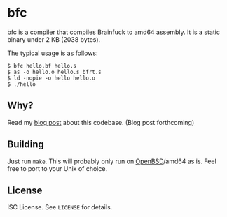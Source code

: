 bfc
===
bfc is a compiler that compiles Brainfuck to amd64 assembly.
It is a static binary under 2 KB (2038 bytes).

The typical usage is as follows:
```
$ bfc hello.bf hello.s
$ as -o hello.o hello.s bfrt.s
$ ld -nopie -o hello hello.o
$ ./hello
```

Why?
----
Read my
[blog post]()
about this codebase.
(Blog post forthcoming)

Building
--------
Just run `make`.
This will probably only run on
[OpenBSD](https://www.openbsd.org)/amd64
as is.
Feel free to port to your Unix of choice.

License
-------
ISC License.
See `LICENSE` for details.
